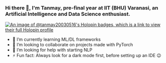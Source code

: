 ### Hi there 👋, I'm Tanmay, pre-final year at IIT (BHU) Varanasi, an Artificial Intelligence and Data Science enthusiast.
[![An image of @tanmay20030516's Holopin badges, which is a link to view their full Holopin profile](https://holopin.me/tanmay20030516)](https://holopin.io/@tanmay20030516)
<!-- - 🔭 I’m currently working on ... -->
- 🌱 I’m currently learning ML/DL frameworks
- 👯 I’m looking to collaborate on projects made with PyTorch
- 🤔 I’m looking for help with starting NLP
- ⚡ Fun fact: Always look for a dark mode first, before setting up an IDE 😉
<!-- - 💬 Ask me about ...
- 📫 How to reach me: ...
- 😄 Pronouns: ... -->
<!--
**Tanmay20030516/Tanmay20030516** is a ✨ _special_ ✨ repository because its `README.md` (this file) appears on your GitHub profile.

Here are some ideas to get you started:

- 🔭 I’m currently working on ...
- 🌱 I’m currently learning ...
- 👯 I’m looking to collaborate on ...
- 🤔 I’m looking for help with ...
- 💬 Ask me about ...
- 📫 How to reach me: ...
- 😄 Pronouns: ...
- ⚡ Fun fact: ...
-->
